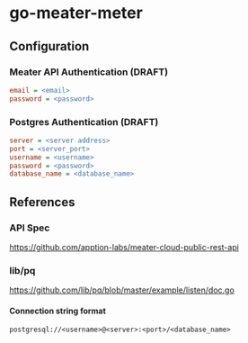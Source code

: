 # go-meater-meter

## Configuration
### Meater API Authentication (DRAFT)
```ini
email = <email>
password = <password>
```
### Postgres Authentication (DRAFT)
```ini
server = <server address>
port = <server_port>
username = <username>
password = <password>
database_name = <database_name>
```

## References
### API Spec
https://github.com/apption-labs/meater-cloud-public-rest-api
### lib/pq
https://github.com/lib/pq/blob/master/example/listen/doc.go
#### Connection string format
`postgresql://<username>@<server>:<port>/<database_name>`